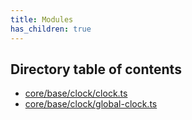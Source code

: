 ```yaml
---
title: Modules
has_children: true
---
```


<h2 class="text-delta">Directory table of contents</h2>

- [core/base/clock/clock.ts](/gg-web-engine/modules/core/base/clock/clock.ts)
- [core/base/clock/global-clock.ts](/gg-web-engine/modules/core/base/clock/global-clock.ts)
